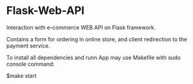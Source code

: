 # Flask-Web-API
Interaction with e-commerce WEB API on Flask framework. 

Contains a form for ordering in online store, and client redirection to the payment service.

To install all dependencies and runn App may use Makefile with sudo console command:

$make start
